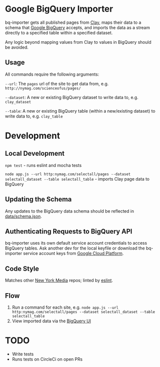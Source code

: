 Google BigQuery Importer
========

bq-importer gets all published pages from <a href="https://github.com/nymag/sites">Clay</a>, maps their data to a schema that <a href="https://cloud.google.com/bigquery/">Google BigQuery</a> accepts, and imports the data as a stream directly to a specified table within a specified dataset.

Any logic beyond mapping values from Clay to values in BigQuery should be avoided.

## Usage
All commands require the following arguments:

`--url`: The `pages` url of the site to get data from, e.g. `http://nymag.com/scienceofus/pages/`

`--dataset`: A new or existing BigQuery dataset to write data to, e.g. `clay_dataset`

`--table`: A new or existing BigQuery table (within a new/existing dataset) to write data to, e.g. `clay_table`

Development
===========

## Local Development
`npm test` - runs eslint and mocha tests

`node app.js --url http:nymag.com/selectall/pages --dataset selectall_dataset --table selectall_table` - imports Clay page data to BigQuery

## Updating the Schema
Any updates to the BigQuery data schema should be reflected in <a href="https://github.com/nymag/bq-importer/blob/master/data/schema.json">data/schema.json</a>.

## Authenticating Requests to BigQuery API
bq-importer uses its own default service account credentials to access BigQuery tables. Ask another dev for the local keyfile or download the bq-importer service account keys from <a href="https://console.cloud.google.com/apis/credentials?project=nymag-analaytics-dev">Google Cloud Platform</a>.

## Code Style

Matches other <a href="https://github.com/nymag">New York Media</a> repos; linted by <a href="https://github.com/eslint/eslint">eslint</a>.

## Flow

1. Run a command for each site, e.g. `node app.js --url http:nymag.com/selectall/pages --dataset selectall_dataset --table selectall_table`
2. View imported data via the <a href="https://bigquery.cloud.google.com">BigQuery UI</a>

# TODO

* Write tests
* Runs tests on CircleCi on open PRs

